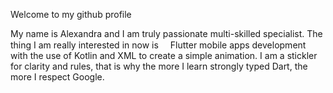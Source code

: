 Welcome to my github profile 

My name is Alexandra and I am truly passionate multi-skilled specialist.
The thing I am really interested in now is <img src="https://user-images.githubusercontent.com/71008947/174482202-c5acd0c3-9a5d-4415-bd64-f42347660f1a.png" width="15" height="15" />Flutter mobile apps development with the use of Kotlin and XML to create a simple animation. I am a stickler for clarity and rules, that is why the more I learn strongly typed Dart, the more I respect Google.
